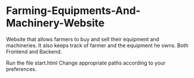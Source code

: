 # Farming-Equipments-And-Machinery-Website
Website that allows farmers to buy and sell their equipment and machineries. It also keeps track of farmer and the equipment he owns. Both Frontend and Backend.

Run the file start.html
Change appropriate paths according to your preferences.
